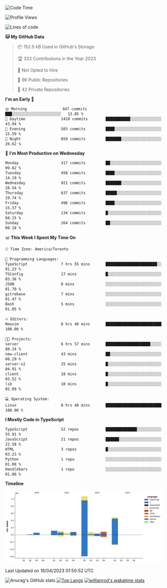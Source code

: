 <!--START_SECTION:waka-->
![Code Time](http://img.shields.io/badge/Code%20Time-323%20hrs%2058%20mins-blue)

![Profile Views](http://img.shields.io/badge/Profile%20Views-1-blue)

![Lines of code](https://img.shields.io/badge/From%20Hello%20World%20I%27ve%20Written-2.1%20million%20lines%20of%20code-blue)

**🐱 My GitHub Data** 

> 📦 152.5 kB Used in GitHub's Storage 
 > 
> 🏆 333 Contributions in the Year 2023
 > 
> 🚫 Not Opted to Hire
 > 
> 📜 96 Public Repositories 
 > 
> 🔑 42 Private Repositories 
 > 
**I'm an Early 🐤** 

```text
🌞 Morning                447 commits         ███░░░░░░░░░░░░░░░░░░░░░░   13.85 % 
🌆 Daytime                1418 commits        ███████████░░░░░░░░░░░░░░   43.94 % 
🌃 Evening                503 commits         ████░░░░░░░░░░░░░░░░░░░░░   15.59 % 
🌙 Night                  859 commits         ███████░░░░░░░░░░░░░░░░░░   26.62 % 
```
📅 **I'm Most Productive on Wednesday** 

```text
Monday                   317 commits         ██░░░░░░░░░░░░░░░░░░░░░░░   09.82 % 
Tuesday                  458 commits         ████░░░░░░░░░░░░░░░░░░░░░   14.19 % 
Wednesday                921 commits         ███████░░░░░░░░░░░░░░░░░░   28.54 % 
Thursday                 637 commits         █████░░░░░░░░░░░░░░░░░░░░   19.74 % 
Friday                   496 commits         ████░░░░░░░░░░░░░░░░░░░░░   15.37 % 
Saturday                 134 commits         █░░░░░░░░░░░░░░░░░░░░░░░░   04.15 % 
Sunday                   264 commits         ██░░░░░░░░░░░░░░░░░░░░░░░   08.18 % 
```


📊 **This Week I Spent My Time On** 

```text
🕑︎ Time Zone: America/Toronto

💬 Programming Languages: 
TypeScript               7 hrs 55 mins       ███████████████████████░░   91.23 % 
TSConfig                 17 mins             █░░░░░░░░░░░░░░░░░░░░░░░░   03.36 % 
JSON                     8 mins              ░░░░░░░░░░░░░░░░░░░░░░░░░   01.70 % 
gitrebase                7 mins              ░░░░░░░░░░░░░░░░░░░░░░░░░   01.47 % 
Bash                     5 mins              ░░░░░░░░░░░░░░░░░░░░░░░░░   01.05 % 

🔥 Editors: 
Neovim                   8 hrs 40 mins       █████████████████████████   100.00 % 

🐱‍💻 Projects: 
server                   6 hrs 57 mins       ████████████████████░░░░░   80.24 % 
new-client               43 mins             ██░░░░░░░░░░░░░░░░░░░░░░░   08.29 % 
server-v2                25 mins             █░░░░░░░░░░░░░░░░░░░░░░░░   04.91 % 
client                   18 mins             █░░░░░░░░░░░░░░░░░░░░░░░░   03.52 % 
lib                      10 mins             █░░░░░░░░░░░░░░░░░░░░░░░░   02.09 % 

💻 Operating System: 
Linux                    8 hrs 40 mins       █████████████████████████   100.00 % 
```

**I Mostly Code in TypeScript** 

```text
TypeScript               52 repos            ██████████████░░░░░░░░░░░   55.91 % 
JavaScript               21 repos            ██████░░░░░░░░░░░░░░░░░░░   22.58 % 
HTML                     3 repos             █░░░░░░░░░░░░░░░░░░░░░░░░   03.23 % 
Python                   1 repo              ░░░░░░░░░░░░░░░░░░░░░░░░░   01.08 % 
Handlebars               1 repo              ░░░░░░░░░░░░░░░░░░░░░░░░░   01.08 % 
```



**Timeline**

![Lines of Code chart](https://raw.githubusercontent.com/wise-introvert/wise-introvert/master/assets/bar_graph.png)


 Last Updated on 16/04/2023 01:50:52 UTC
<!--END_SECTION:waka-->

![Anurag's GitHub stats](https://github-readme-stats.vercel.app/api?username=wise-introvert&count_private=true&show_icons=true)
[![Top Langs](https://github-readme-stats.vercel.app/api/top-langs/?username=wise-introvert&langs_count=10)](https://github.com/anuraghazra/github-readme-stats)
[![willianrod's wakatime stats](https://github-readme-stats.vercel.app/api/wakatime?username=wiseintrovert)](https://github.com/anuraghazra/github-readme-stats)
